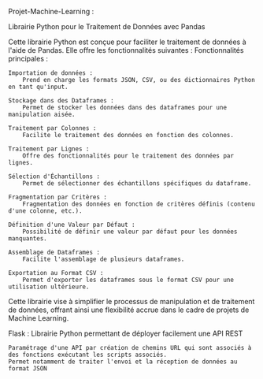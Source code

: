 Projet-Machine-Learning : 

Librairie Python pour le Traitement de Données avec Pandas

Cette librairie Python est conçue pour faciliter le traitement de données à l'aide de Pandas. Elle offre les fonctionnalités suivantes :
Fonctionnalités principales :

    Importation de données :
        Prend en charge les formats JSON, CSV, ou des dictionnaires Python en tant qu'input.

    Stockage dans des Dataframes :
        Permet de stocker les données dans des dataframes pour une manipulation aisée.

    Traitement par Colonnes :
        Facilite le traitement des données en fonction des colonnes.

    Traitement par Lignes :
        Offre des fonctionnalités pour le traitement des données par lignes.

    Sélection d'Échantillons :
        Permet de sélectionner des échantillons spécifiques du dataframe.

    Fragmentation par Critères :
        Fragmentation des données en fonction de critères définis (contenu d'une colonne, etc.).

    Définition d'une Valeur par Défaut :
        Possibilité de définir une valeur par défaut pour les données manquantes.

    Assemblage de Dataframes :
        Facilite l'assemblage de plusieurs dataframes.

    Exportation au Format CSV :
        Permet d'exporter les dataframes sous le format CSV pour une utilisation ultérieure.

Cette librairie vise à simplifier le processus de manipulation et de traitement de données, offrant ainsi une flexibilité accrue dans le cadre de projets de Machine Learning.

Flask : Librairie Python permettant de déployer facilement une API REST

    Paramétrage d'une API par création de chemins URL qui sont associés à des fonctions exécutant les scripts associés.
    Permet notamment de traiter l'envoi et la réception de données au format JSON

